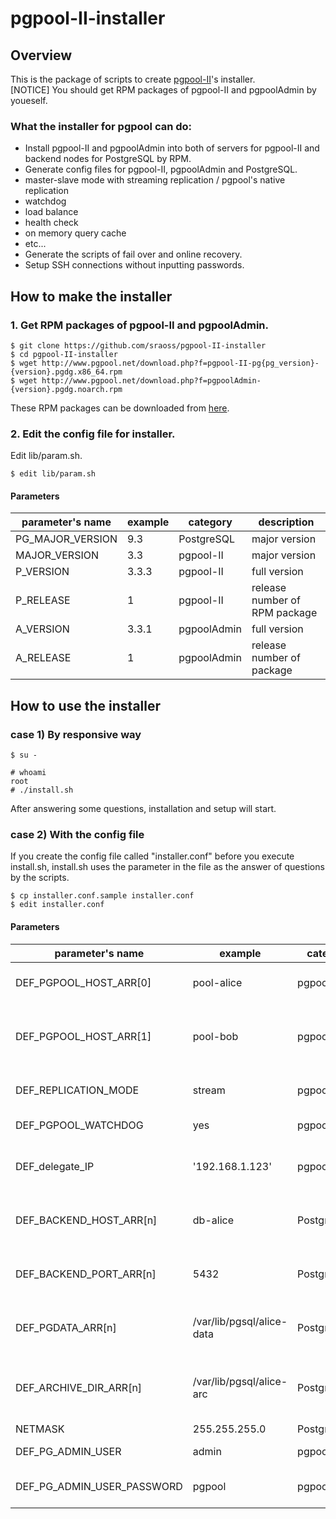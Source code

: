 pgpool-II-installer
===================

Overview
--------

This is the package of scripts to create [pgpool-II](http://www.pgpool.net)'s installer.  
[NOTICE] You should get RPM packages of pgpool-II and pgpoolAdmin by youeself.

### What the installer for pgpool can do:
* Install pgpool-II and pgpoolAdmin into both of servers for pgpool-II and backend nodes for PostgreSQL by RPM.
* Generate config files for pgpool-II, pgpoolAdmin and PostgreSQL.
 * master-slave mode with streaming replication / pgpool's native replication
 * watchdog
 * load balance
 * health check
 * on memory query cache
 * etc...
* Generate the scripts of fail over and online recovery.
* Setup SSH connections without inputting passwords.


How to make the installer
--------------------------

### 1. Get RPM packages of pgpool-II and pgpoolAdmin.

    $ git clone https://github.com/sraoss/pgpool-II-installer  
    $ cd pgpool-II-installer
    $ wget http://www.pgpool.net/download.php?f=pgpool-II-pg{pg_version}-{version}.pgdg.x86_64.rpm
    $ wget http://www.pgpool.net/download.php?f=pgpoolAdmin-{version}.pgdg.noarch.rpm

These RPM packages can be downloaded from [here](http://pgpool.net/mediawiki/index.php/Downloads).

### 2. Edit the config file for installer.

Edit lib/param.sh.

    $ edit lib/param.sh

#### Parameters

| parameter's name | example |  category   | description                     |
|------------------|---------|-------------|---------------------------------|
| PG_MAJOR_VERSION | 9.3     | PostgreSQL  | major version                   |
| MAJOR_VERSION    | 3.3     | pgpool-II   | major version                   |
| P_VERSION        | 3.3.3   | pgpool-II   | full version                    |
| P_RELEASE        | 1       | pgpool-II   | release number of RPM package   |
| A_VERSION        | 3.3.1   | pgpoolAdmin | full version                    |
| A_RELEASE        | 1       | pgpoolAdmin | release number of package       |

How to use the installer
------------------------

### case 1) By responsive way

    $ su -

    # whoami
    root
    # ./install.sh

After answering some questions, installation and setup will start.

### case 2) With the config file

If you create the config file called "installer.conf" before you execute install.sh, install.sh uses the parameter in the file as the answer of questions by the scripts.

    $ cp installer.conf.sample installer.conf
    $ edit installer.conf

#### Parameters

| parameter's name           | example                   | category    | description                                         |
|----------------------------|---------------------------|-------------|-----------------------------------------------------|
| DEF_PGPOOL_HOST_ARR[0]     | pool-alice                | pgpool-II   | hostname of 1st pgpool server                       |
| DEF_PGPOOL_HOST_ARR[1]     | pool-bob                  | pgpool-II   | hostname of 2nd pgpool server (only using watchdog) |
| DEF_REPLICATION_MODE       | stream                    | pgpool-II   | pgpool's replication mode                           |
| DEF_PGPOOL_WATCHDOG        | yes                       | pgpool-II   | use watchdog or not                                 |
| DEF_delegate_IP            | '192.168.1.123'           | pgpool-II   | virtual IP address (only using watchdog)            |
| DEF_BACKEND_HOST_ARR[n]    | db-alice                  | PostgreSQL  | hostname of nth PostgrteSQL server                  |
| DEF_BACKEND_PORT_ARR[n]    | 5432                      | PostgreSQL  | port number of nth PostgrteSQL server               |
| DEF_PGDATA_ARR[n]          | /var/lib/pgsql/alice-data | PostgreSQL  | data directory of nth PostgrteSQL server            |
| DEF_ARCHIVE_DIR_ARR[n]     | /var/lib/pgsql/alice-arc  | PostgreSQL  | archive directory of nth PostgrteSQL server         |
| NETMASK                    | 255.255.255.0             | PostgreSQL  | netmask                                             |
| DEF_PG_ADMIN_USER          | admin                     | pgpoolAdmin | user for pgpoolAdmin                                |
| DEF_PG_ADMIN_USER_PASSWORD | pgpool                    | pgpoolAdmin | password for pgpoolAdmin's user                     |
